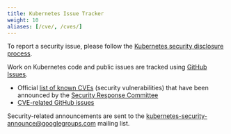 ```yaml
---
title: Kubernetes Issue Tracker
weight: 10
aliases: [/cve/, /cves/]
---
```


To report a security issue, please follow the [Kubernetes security disclosure process](/docs/reference/issues-security/security/#report-a-vulnerability).

Work on Kubernetes code and public issues are tracked using [GitHub Issues](https://github.com/kubernetes/kubernetes/issues/).

- Official [list of known CVEs](/docs/reference/issues-security/official-cve-feed/)
  (security vulnerabilities) that have been announced by the
  [Security Response Committee](https://github.com/kubernetes/committee-security-response)
- [CVE-related GitHub issues](https://github.com/kubernetes/kubernetes/issues?utf8=%E2%9C%93&q=is%3Aissue+label%3Aarea%2Fsecurity+in%3Atitle+CVE)

Security-related announcements are sent to the [kubernetes-security-announce@googlegroups.com](https://groups.google.com/forum/#!forum/kubernetes-security-announce) mailing list.
